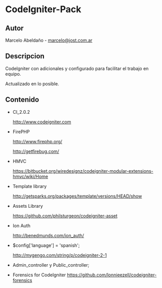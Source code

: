 CodeIgniter-Pack
==================

Autor
------

Marcelo Abeldaño - <marcelo@jost.com.ar>

Descripcion
-----------

CodeIgniter con adicionales y configurado para facilitar el trabajo en equipo.

Actualizado en lo posible.


Contenido
-----
* CI_2.0.2

	http://www.codeigniter.com

* FirePHP

	http://www.firephp.org/

	http://getfirebug.com/


* HMVC 

	https://bitbucket.org/wiredesignz/codeigniter-modular-extensions-hmvc/wiki/Home

* Template library 


	http://getsparks.org/packages/template/versions/HEAD/show

* Assets Library

	https://github.com/philsturgeon/codeigniter-asset	

* Ion Auth
	
	http://benedmunds.com/ion_auth/
	
* $config['language']	= 'spanish'; 
	
	http://mygengo.com/string/p/codeigniter-2-1

* Admin_controller y Public_controller; 


* Forensics for CodeIgniter
	https://github.com/lonnieezell/codeigniter-forensics
